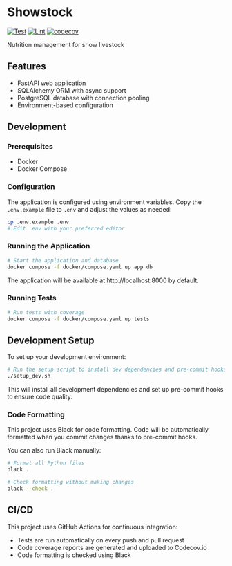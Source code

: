 # Showstock

[![Test](https://github.com/lyndsysimon/showstock/actions/workflows/test.yml/badge.svg)](https://github.com/lyndsysimon/showstock/actions/workflows/test.yml)
[![Lint](https://github.com/lyndsysimon/showstock/actions/workflows/lint.yml/badge.svg)](https://github.com/lyndsysimon/showstock/actions/workflows/lint.yml)
[![codecov](https://codecov.io/gh/lyndsysimon/showstock/branch/main/graph/badge.svg)](https://codecov.io/gh/lyndsysimon/showstock)

Nutrition management for show livestock

## Features

- FastAPI web application
- SQLAlchemy ORM with async support
- PostgreSQL database with connection pooling
- Environment-based configuration

## Development

### Prerequisites

- Docker
- Docker Compose

### Configuration

The application is configured using environment variables. Copy the `.env.example` file to `.env` and adjust the values as needed:

```bash
cp .env.example .env
# Edit .env with your preferred editor
```

### Running the Application

```bash
# Start the application and database
docker compose -f docker/compose.yaml up app db
```

The application will be available at http://localhost:8000 by default.

### Running Tests

```bash
# Run tests with coverage
docker compose -f docker/compose.yaml up tests
```

## Development Setup

To set up your development environment:

```bash
# Run the setup script to install dev dependencies and pre-commit hooks
./setup_dev.sh
```

This will install all development dependencies and set up pre-commit hooks to ensure code quality.

### Code Formatting

This project uses Black for code formatting. Code will be automatically formatted when you commit changes thanks to pre-commit hooks.

You can also run Black manually:

```bash
# Format all Python files
black .

# Check formatting without making changes
black --check .
```

## CI/CD

This project uses GitHub Actions for continuous integration:

- Tests are run automatically on every push and pull request
- Code coverage reports are generated and uploaded to Codecov.io
- Code formatting is checked using Black
